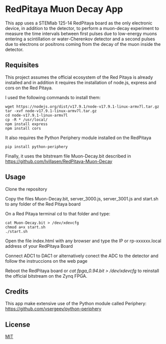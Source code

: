 # RedPitaya Muon Decay App
This app uses a STEMlab 125-14 RedPitaya board as the only electronic device, in addition to the detector, to perform a muon-decay experiment to measure the time intervals between first pulses due to low-energy muons entering a scintillation or water-Cherenkov detector and a second pulses due to electrons or positrons coming from the decay of the muon inside the detector.</p>

## Requisites

This project assumes the official ecosystem of the Red Pitaya is already installed and in addition it requires the installation of node.js,  express and cors on the Red Pitaya.

I used the following commands to install them:

    wget https://nodejs.org/dist/v17.9.1/node-v17.9.1-linux-armv7l.tar.gz
    tar -xvf node-v17.9.1-linux-armv7l.tar.gz
    cd node-v17.9.1-linux-armv7l 
    cp -R * /usr/local/
    npm install express
    npm install cors
    
 It also requires the Python Periphery module installed on the RedPitaya
 
    pip install python-periphery 
    

Finally, it uses the bitstream file Muon-Decay.bit described in https://github.com/lvillasen/RedPitaya-Muon-Decay


## Usage

Clone the repository
    
Copy the files Muon-Decay.bit, server_3000.js, server_3001.js and start.sh to any folder of the Red Pitaya board
    
On a Red Pitaya terminal cd to that folder and type:


    cat Muon-Decay.bit > /dev/xdevcfg
    chmod a+x start.sh
    ./start.sh

    
Open the file index.html with any browser and type the IP or rp-xxxxxx.local address of your RedPitaya Board
    
Connect ADC1 to DAC1 or alternatively conect the ADC to the detector and follow the instruccions on the web page

Reboot the RedPitaya board or *cat fpga_0.94.bit > /dev/xdevcfg* to reinstall the official bitstream on the Zynq FPGA.


## Credits

This app make extensive use of the Python module called Periphery: https://github.com/vsergeev/python-periphery
    
## License

[MIT](LICENSE)
